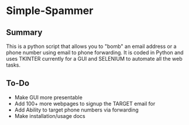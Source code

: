 # Simple-Spammer

<h2>Summary</h2>
<p>This is a python script that allows you to "bomb" an email address or a phone number using email to phone forwarding. It is coded in Python and uses TKINTER currently for a GUI and SELENIUM to automate all the web tasks.</p>

<h2>To-Do</h2>
<ul>
  <li>Make GUI more presentable</li>
  <li>Add 100+ more webpages to signup the TARGET email for</li>
  <li>Add Ability to target phone numbers via forwarding</li>
  <li>Make installation/usage docs</li>
</ul>
